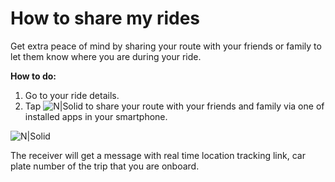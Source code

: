 <h1>How to share my rides</h1>

Get extra peace of mind by sharing your route with your friends or family to let them know where you are during your ride.

**How to do:**
1. Go to your ride details.
2. Tap ![N|Solid](https://static-qup.s3.us-west-1.amazonaws.com/gif/share-ride-icon2.JPG) to share your route with your friends and family via one of installed apps in your smartphone.

![N|Solid](https://static-qup.s3.us-west-1.amazonaws.com/gif/share-ride-icon.JPG)

The receiver will get a message with real time location tracking link, car plate number of the trip that you are onboard.
